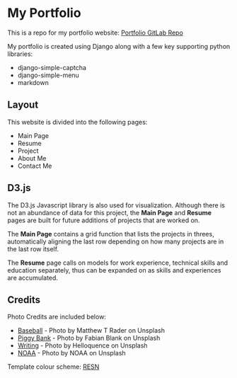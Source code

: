 # My Portfolio
This is a repo for my portfolio website: [Portfolio GitLab Repo](https://gitlab.com/lingsin5234/portfolio)

My portfolio is created using Django along with a few key supporting python libraries:

*  django-simple-captcha
*  django-simple-menu
*  markdown

## Layout
This website is divided into the following pages:

*  Main Page
*  Resume
*  Project
*  About Me
*  Contact Me

## D3.js
The D3.js Javascript library is also used for visualization. Although there is not an abundance of data for
this project, the **Main Page** and **Resume** pages are built for future additions of projects that are
worked on.

The **Main Page** contains a grid function that lists the projects in threes, automatically aligning the last
row depending on how many projects are in the last row itself.

The **Resume** page calls on models for work experience, technical skills and education separately, thus can
be expanded on as skills and experiences are accumulated.

## Credits
Photo Credits are included below:

*  [Baseball](/static/img/baseball.jpg) - Photo by Matthew T Rader on Unsplash
*  [Piggy Bank](/static/img/piggybank.jpg) - Photo by Fabian Blank on Unsplash
*  [Writing](/static/img/writing.jpg) - Photo by Helloquence on Unsplash
*  [NOAA](/static/img/noaa.jpg) - Photo by NOAA on Unsplash

Template colour scheme: [RESN](https://www.awwwards.com/sites/panera-land-of-clean)
